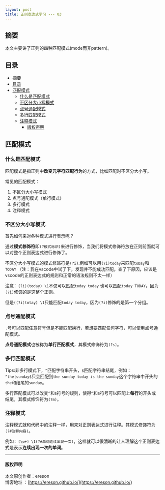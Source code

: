```yaml
---
layout: post
title: 正则表达式学习 --- 03
---
```


## 摘要
本文主要讲了正则的四种匹配模式(mode而非pattern)。

## 目录
- [摘要](#摘要)
- [目录](#目录)
- [匹配模式](#匹配模式)
  - [什么是匹配模式](#什么是匹配模式)
  - [不区分大小写模式](#不区分大小写模式)
  - [点号通配模式](#点号通配模式)
  - [多行匹配模式](#多行匹配模式)
  - [注释模式](#注释模式)
    - [版权声明](#版权声明)


## 匹配模式

### 什么是匹配模式
匹配模式是指正则中**改变元字符匹配行为**的方式，比如匹配时不区分大小写。

常见的匹配模式：
1. 不区分大小写模式
2. 点号通配模式（单行模式）
3. 多行模式
4. 注释模式


### 不区分大小写模式
首先如何来对各种模式进行表示呢？

通过**模式修饰符**即`(?模式标识)`来进行修饰，当我们将模式修饰符放在正则前面就可以对整个正则表达式进行修饰了。

不区分大小写模式的模式修饰符是`(?i)`.例如可以用`(?i)today`来匹配`toDay`和`TODAY` （注：我在vscode中试了下，发现并不能成功匹配，查了下原因，应该是vscode的正则表达式的规则和正常的语法规则不太一样）

注意：`(?i)(today) \1`不仅可以匹配`today today` 也可以匹配`today TODAY`，因为`(?i)`修饰的是这整个正则。

但是`((?i)totay) \1`只能匹配`today today`，因为`(?i)`修饰的是第一个分组。


### 点号通配模式
`.`号可以匹配任意符号但是不能匹配换行，若想要匹配任何字符，可以使用点号通配模式。

**点号通配模式**也被称为**单行匹配模式**，其模式修饰符为`(?s)`。

### 多行匹配模式

Tips:非多行模式下，`^`匹配字符串开头，`$`匹配字符串结尾，例如：`^the|sunday$`只会匹配到`the sunday today is the sunday`这个字符串中开头的`the`和结尾的`sunday`。

多行匹配模式可以改变`^`和`$`符号的规则，使得`^`和`$`符号可以匹配上**每行**的开头或结尾，其模式修饰符为`(?m)`。

### 注释模式

注释模式就和代码中的注释一样，用来对正则表达式进行注释。其模式修饰符为`(?#注释内容)`。

例如：`(\w+) \1(?#单词连续出现一次)`，这样就可以很清晰的让人理解这个正则表达式是表示**连续出现一次的单词**。

---
#### 版权声明
本文原创作者：ereson<br/>
博客地址 ：[https://ereson.github.io/](https://ereson.github.io/)